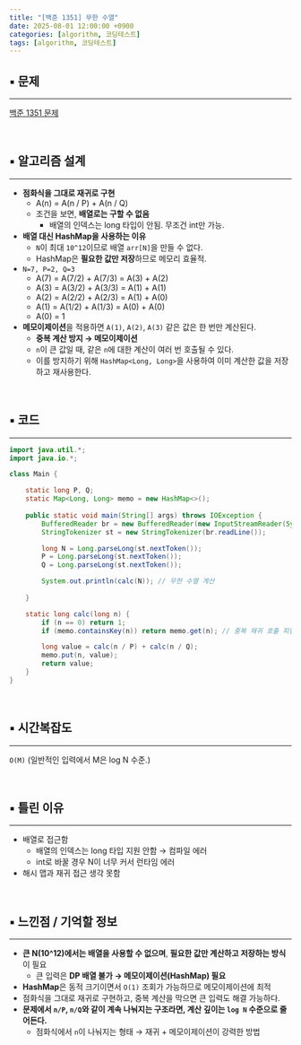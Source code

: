 ```yaml
---
title: "[백준 1351] 무한 수열"
date: 2025-08-01 12:00:00 +0900
categories: [algorithm, 코딩테스트]
tags: [algorithm, 코딩테스트]
---
```


## ▪︎  문제

---

[백준 1351 문제](https://www.acmicpc.net/problem/1351)

<br>

## ▪︎  알고리즘 설계

---

- **점화식을 그대로 재귀로 구현**
    - A(n) = A(n / P) + A(n / Q)
    - 조건을 보면, **배열로는 구할 수 없음**
        - 배열의 인덱스는 long 타입이 안됨. 무조건 int만 가능.
- **배열 대신 HashMap을 사용하는 이유**
    - `N`이 최대 `10^12`이므로 배열 `arr[N]`을 만들 수 없다.
    - HashMap은 **필요한 값만 저장**하므로 메모리 효율적.
- `N=7, P=2, Q=3`
    - A(7) = A(7/2) + A(7/3) = A(3) + A(2)
    - A(3) = A(3/2) + A(3/3) = A(1) + A(1)
    - A(2) = A(2/2) + A(2/3) = A(1) + A(0)
    - A(1) = A(1/2) + A(1/3) = A(0) + A(0)
    - A(0) = 1
- **메모이제이션**을 적용하면 `A(1)`, `A(2)`, `A(3)` 같은 값은 한 번만 계산된다.
    - **중복 계산 방지 → 메모이제이션**
    - `n`이 큰 값일 때, 같은 `n`에 대한 계산이 여러 번 호출될 수 있다.
    - 이를 방지하기 위해 `HashMap<Long, Long>`을 사용하여 이미 계산한 값을 저장하고 재사용한다.

<br>


## ▪︎  코드

---

```java
import java.util.*;
import java.io.*;

class Main {

    static long P, Q;
    static Map<Long, Long> memo = new HashMap<>();
    
    public static void main(String[] args) throws IOException {
        BufferedReader br = new BufferedReader(new InputStreamReader(System.in));
        StringTokenizer st = new StringTokenizer(br.readLine());

        long N = Long.parseLong(st.nextToken());
        P = Long.parseLong(st.nextToken());
        Q = Long.parseLong(st.nextToken());

        System.out.println(calc(N)); // 무한 수열 계산
        
    }

    static long calc(long n) {
        if (n == 0) return 1;
        if (memo.containsKey(n)) return memo.get(n); // 중복 재귀 호출 피함

        long value = calc(n / P) + calc(n / Q);
        memo.put(n, value);
        return value;
    }
}
```

<br>


## ▪︎  시간복잡도

---

`O(M)`  (일반적인 입력에서 M은 log N 수준.)

<br>


## ▪︎  틀린 이유

---

- 배열로 접근함
    - 배열의 인덱스는 long 타입 지원 안함 → 컴파일 에러
    - int로 바꿀 경우 N이 너무 커서 런타임 에러
- 해시 맵과 재귀 접근 생각 못함

<br>


## ▪︎  느낀점 / 기억할 정보

---

- **큰 N(10^12)에서는 배열을 사용할 수 없으며**, **필요한 값만 계산하고 저장하는 방식**이 필요
    - 큰 입력은 **DP 배열 불가 → 메모이제이션(HashMap) 필요**
- **HashMap**은 동적 크기이면서 `O(1)` 조회가 가능하므로 메모이제이션에 최적
- 점화식을 그대로 재귀로 구현하고, 중복 계산을 막으면 큰 입력도 해결 가능하다.
- **문제에서 `n/P`, `n/Q`와 같이 계속 나눠지는 구조라면, 계산 깊이는 `log N` 수준으로 줄어든다.**
    - 점화식에서 `n`이 나눠지는 형태 → 재귀 + 메모이제이션이 강력한 방법